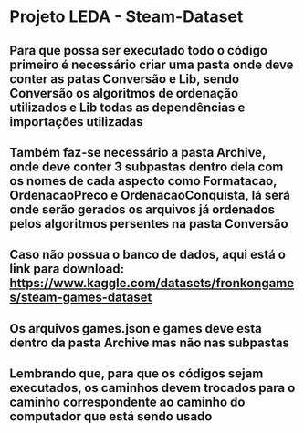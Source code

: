 # Projeto LEDA - Steam-Dataset

## Para que possa ser executado todo o código primeiro é necessário criar uma pasta onde deve conter as patas Conversão e Lib, sendo Conversão os algoritmos de ordenação utilizados e Lib todas as dependências e importações utilizadas

## Também faz-se necessário a pasta Archive, onde deve conter 3 subpastas dentro dela com os nomes de cada aspecto como Formatacao, OrdenacaoPreco e OrdenacaoConquista, lá será onde serão gerados os arquivos já ordenados pelos algoritmos persentes na pasta Conversão

## Caso não possua o banco de dados, aqui está o link para download: https://www.kaggle.com/datasets/fronkongames/steam-games-dataset    
## Os arquivos games.json e games deve esta dentro da pasta Archive mas não nas subpastas
## Lembrando que, para que os códigos sejam executados, os caminhos devem trocados para o caminho correspondente ao caminho do computador que está sendo usado



